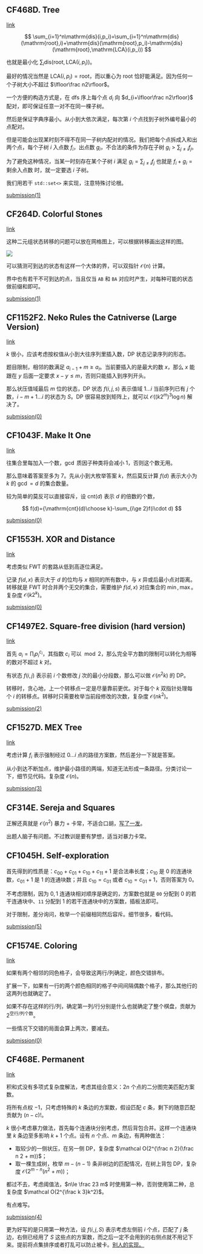 ## CF468D. Tree

[link](https://codeforces.com/contest/468/problem/D)

$$
\sum_{i=1}^n\mathrm{dis}(i,p_i)=\sum_{i=1}^n\mathrm{dis}(\mathrm{root},i)+\mathrm{dis}(\mathrm{root},p_i)-\mathrm{dis}(\mathrm{root},\mathrm{LCA}(i,p_i))
$$

也就是最小化 $\sum_i\mathrm{dis}(\mathrm{root},\mathrm{LCA}(i,p_i))$。

最好的情况当然是 $\mathrm{LCA}(i,p_i)=\mathrm{root}$，而以重心为 $\mathrm{root}$ 恰好能满足。因为任何一个子树大小不超过 $\lfloor\frac n2\rfloor$。

一个方便的构造方式是，在 dfs 序上每个点 $d_i$ 向 $d_{i+\lfloor\frac n2\rfloor}$ 配对，即可保证任意一对不在同一棵子树。

然后是保证字典序最小。从小到大依次满足，每次第 $i$ 个点找到子树外编号最小的点配对。

但是可能会出现某时刻不得不在同一子树内配对的情况。我们把每个点拆成入和出两个点，每个子树 $i$ 入点数 $f_i$，出点数 $g_i$，不合法的条件为存在子树 $g_i>\sum_{j\neq i} f_j$。

为了避免这种情况，当某一时刻存在某个子树 $i$ 满足 $g_i=\sum_{j\neq i} f_j$ 也就是 $f_i+g_i=\text{剩余入点数}$ 时，就一定要选 $i$ 子树。

我们用若干 $\texttt{std::set<>}$ 来实现，注意特殊讨论根。

[submission(1)](https://codeforces.com/contest/468/submission/128905288)

## CF264D. Colorful Stones

[link](https://codeforces.com/contest/264/problem/D)

这种二元组状态转移的问题可以放在网格图上，可以根据转移画出这样的图。

![](https://z3.ax1x.com/2021/09/24/4046ht.png)

可以猜测可到达的状态有这样一个大体的界，可以双指针 $\mathcal O(n)$ 计算。

界中也有若干不可到达的点，当且仅当 $\texttt{AB}$ 和 $\texttt{BA}$ 对应时产生，对每种可能的状态做前缀和即可。

[submission(1)](https://codeforces.com/contest/264/submission/129680644)


## CF1152F2. Neko Rules the Catniverse (Large Version)

[link](https://codeforces.com/contest/1152/problem/F2)

$k$ 很小，应该考虑按权值从小到大往序列里插入数，DP 状态记录序列的形态。

题目限制，相邻的数满足 $a_{i-1}+m\ge a_i$。当前要插入的是最大的数 $x$，那么 $x$ 能跟在 $y$ 后面一定要求 $x-y\le m$，否则只能插入到序列开头。

那么状压值域最后 $m$ 位的状态，DP 状态 $f(i,j,s)$ 表示值域 $1\dots i$ 当前序列已有 $j$ 个数，$i-m+1\dots i$ 的状态为 $S$。DP 很容易放到矩阵上，就可以 $\mathcal O((k2^m)^3\log n)$ 解决了。

[submission(0)](https://codeforces.com/contest/1152/submission/131374881)


## CF1043F. Make It One

[link](https://codeforces.com/problemset/problem/1043/F)

往集合里每加入一个数，$\gcd$ 质因子种类将会减小 $1$，否则这个数无用。

那么意味着答案至多为 $7$。先从小到大枚举答案 $k$，然后莫反计算 $f(d)$ 表示大小为 $k$ 的 $\gcd=d$ 的集合数量。

较为简单的莫反可以直接容斥，设 $\mathrm{cnt}(d)$ 表示 $d$ 的倍数的个数，

$$
f(d)={\mathrm{cnt}(d)\choose k}-\sum_{i\ge 2}f(i\cdot d)
$$

[submission(0)](https://codeforces.com/contest/1043/submission/131652274)


## CF1553H. XOR and Distance

[link](https://codeforces.com/contest/1553/problem/H)

考虑类似 FWT 的套路从低到高逐位满足。

记录 $f(d,x)$ 表示大于 $d$ 的位均与 $x$ 相同的所有数中，与 $x$ 异或后最小点对距离。转移就是 FWT 时合并两个无交的集合，需要维护 $f(d,x)$ 对应集合的 $\min,\max$。复杂度 $\mathcal O(k2^k)$。

[submission(0)](https://codeforces.com/contest/1553/submission/134263112)



## CF1497E2. Square-free division (hard version)

[link](https://codeforces.com/problemset/problem/1497/E2)

首先 $a_i=\prod_i p_i^{c_i}$，其指数 $c_i$ 可以 $\bmod 2$，那么完全平方数的限制可以转化为相等的数对不超过 $k$ 对。

有状态 $f(i,j)$ 表示前 $i$ 个数修改 $j$ 次的最小分段数，那么可以做 $\mathcal O(n^2k)$ 的 DP。

转移时，贪心地，上一个转移点一定是尽量靠前更优。对于每个 $k$ 双指针处理每个 $i$ 的转移点。转移时只需要枚举当前段修改的次数，复杂度 $\mathcal O(nk^2)$。

[submission(2)](https://codeforces.com/contest/1497/submission/133150392)

## CF1527D. MEX Tree

[link](https://codeforces.com/contest/1527/problem/D)

考虑计算 $f_i$ 表示强制经过 $0\dots i$ 点的路径方案数，然后差分一下就是答案。

从小到达不断加点，维护最小路径的两端，知道无法形成一条路径。分类讨论一下，细节见代码。复杂度 $\mathcal O(n)$。

[submission(3)](https://codeforces.com/contest/1527/submission/133131181)


## CF314E. Sereja and Squares

正解还真就是 $\mathcal O(n^2)$ 暴力 + 卡常，不适合口胡，[写了一发](https://codeforces.com/contest/314/submission/134666984)。

出题人脑子有问题。不过教训是要有梦想，适当对暴力卡常。

## CF1045H. Self-exploration

首先得到的性质是：$c_{00}+c_{01}+c_{10}+c_{11}+1$ 是合法串长度；$c_{10}$ 是 $0$ 的连通块数，$c_{01}+1$ 是 $1$ 的连通块数；并且 $c_{10}=c_{01}$ 或者 $c_{10}=c_{01}+1$，否则答案为 $0$。

不考虑限制，因为 $0,1$ 连通块相对顺序是确定的，方案数也就是 $\texttt{00}$ 分配到 $0$ 的若干连通块中、$\texttt{11}$ 分配到 $1$ 的若干连通块中的方案数，插板法即可。

对于限制，差分询问，枚举一个前缀相同然后容斥。细节很多，看代码。

[submission(5)](https://codeforces.com/contest/1045/submission/135519676)

## CF1574E. Coloring

[link](https://codeforces.com/contest/1574/problem/E)

如果有两个相邻的同色格子，会导致这两行/列确定，颜色交错排布。

扩展一下，如果有一行的两个颜色相同的格子中间间隔偶数个格子，那么其他行的这两列也就确定了。

如果不存在这样的行/列，确定第一列/行分别是什么也就确定了整个棋盘，贡献为 $2^{\text{空行/列个数}}$。

一些情况下交错的局面会算上两次，要减去。

[submission(0)](https://codeforces.com/contest/1574/submission/136115206)

## CF468E. Permanent

[link](https://codeforces.com/contest/468/problem/E)

积和式没有多项式复杂度解法，考虑其组合意义：$2n$ 个点的二分图完美匹配方案数。

将所有点权 $-1$，只考虑特殊的 $k$ 条边的方案数，假设匹配 $c$ 条，剩下的随意匹配贡献为 $(n-c)!$。

$k$ 很小考虑暴力做法，首先每个连通块分别考虑，然后背包合并。这样一个连通块里 $k$ 条边至多影响 $k+1$ 个点。设有 $n$ 个点、$m$ 条边，有两种做法：

- 取较少的一侧状压，在另一侧 DP，复杂度 $\mathcal O(2^{\frac n 2}(\frac n 2 + m))$；
- 取一棵生成树，枚举 $m-(n-1)$ 条非树边的匹配情况，在树上背包 DP，复杂度 $\mathcal O(2^{m-n}(n^2+m))$；

都过不去，考虑阈值法，$n\le \frac 23 m$ 时使用第一种，否则使用第二种，总复杂度 $\mathcal O(2^{\frac k 3}k^2)$。

有点难写。

[submission(4)](https://codeforces.com/contest/468/submission/139132972)

更为好写的是只用第一种方法，设 $f(i,j,S)$ 表示考虑左侧前 $i$ 个点，匹配了 $j$ 条边，右侧已经用了 $S$ 这些点的方案数，而之后一定不会用到的右侧点就不用记下来。提前将点集排序或者打乱可以防止被卡。[别人的实现。](https://codeforces.com/contest/468/submission/120850439)
